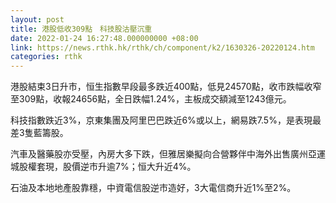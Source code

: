 ```yaml
---
layout: post
title: 港股低收309點　科技股沽壓沉重
date: 2022-01-24 16:27:48.000000000 +08:00
link: https://news.rthk.hk/rthk/ch/component/k2/1630326-20220124.htm
categories: rthk
---
```


港股結束3日升市，恒生指數早段最多跌近400點，低見24570點，收市跌幅收窄至309點，收報24656點，全日跌幅1.24%，主板成交額減至1243億元。

科技指數跌近3%，京東集團及阿里巴巴跌近6%或以上，網易跌7.5%，是表現最差3隻藍籌股。

汽車及醫藥股亦受壓，內房大多下跌，但雅居樂擬向合營夥伴中海外出售廣州亞運城股權套現，股價逆市升逾7%；恒大升近4%。

石油及本地地產股靠穩，中資電信股逆市造好，3大電信商升近1%至2%。
